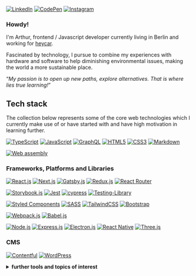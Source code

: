 

[![LinkedIn](https://img.shields.io/badge/linkedin-%230077B5.svg?style=for-the-badge&logo=linkedin&logoColor=white)](https://www.linkedin.com/in/arthurboss/)
[![CodePen](https://img.shields.io/badge/Codepen-000000?style=for-the-badge&logo=codepen&logoColor=white)](https://codepen.io/arthurboss)
[![Instagram](https://img.shields.io/badge/Instagram-E4405F?style=for-the-badge&logo=instagram&logoColor=white)](https://www.instagram.com/arthurboss_)

### Howdy!

I'm Arthur, frontend / Javascript developer currently living in Berlin and working for [heycar](https://hey.car/).

Fascinated by technology, I pursue to combine my experiences with hardware and software to help diminishing environmental issues, making the world a more sustainable place.

<q><em>My passion is to open up new paths, explore alternatives. That is where lies true learning!</em></q>

## Tech stack

The collection below represents some of the core web technologies which I currently make use of or have started with and have high motivation in learning further.

[![TypeScript](https://img.shields.io/badge/typescript-%23007ACC.svg?style=for-the-badge&logo=typescript&logoColor=white)](https://www.typescriptlang.org/)
[![JavaScript](https://img.shields.io/badge/javascript-%23323330.svg?style=for-the-badge&logo=javascript&logoColor=%23F7DF1E)](https://www.ecma-international.org/publications-and-standards/standards/ecma-262/)
[![GraphQL](https://img.shields.io/badge/-GraphQL-A00098?style=for-the-badge&logo=graphql)](https://graphql.org/)
[![HTML5](https://img.shields.io/badge/html5-%23E34F26.svg?style=for-the-badge&logo=html5&logoColor=white)](https://html.spec.whatwg.org/)
[![CSS3](https://img.shields.io/badge/css3-%231572B6.svg?style=for-the-badge&logo=css3&logoColor=white)](https://www.w3.org/TR/CSS/#css)
[![Markdown](https://img.shields.io/badge/markdown-%23000000.svg?style=for-the-badge&logo=markdown&logoColor=white)](https://daringfireball.net/projects/markdown/)

[![Web assembly](https://img.shields.io/badge/-Web%20Assembly-black?style=for-the-badge&logo=appveyor)](https://webassembly.org/)

### Frameworks, Platforms and Libraries
[![React.js](https://img.shields.io/badge/react-%2320232a.svg?style=for-the-badge&logo=react&logoColor=%2361DAFB)](https://reactjs.org/)
[![Next.js](https://img.shields.io/badge/Next-black?style=for-the-badge&logo=next.js&logoColor=white)](https://nextjs.org/)
[![Gatsby.js](https://img.shields.io/badge/Gatsby-%23663399.svg?style=for-the-badge&logo=gatsby&logoColor=white)](https://www.gatsbyjs.com/)
[![Redux.js](https://img.shields.io/badge/redux-%23593d88.svg?style=for-the-badge&logo=redux&logoColor=white)](https://redux.js.org/)
[![React Router](https://img.shields.io/badge/React_Router-CA4245?style=for-the-badge&logo=react-router&logoColor=white)](https://reactrouter.com/)

[![Storybook.js](https://img.shields.io/badge/storybook-FF4785?style=for-the-badge&logo=storybook&logoColor=white)](https://storybook.js.org/)
[![Jest](https://img.shields.io/badge/-jest-%23C21325?style=for-the-badge&logo=jest&logoColor=white)](https://jestjs.io/)
[![cypress](https://img.shields.io/badge/-cypress-%23E5E5E5?style=for-the-badge&logo=cypress&logoColor=058a5e)](https://www.cypress.io/)
[![Testing-Library](https://img.shields.io/badge/-TestingLibrary-%23E33332?style=for-the-badge&logo=testing-library&logoColor=white)](https://testing-library.com/docs/react-testing-library/intro/)

[![Styled Components](https://img.shields.io/badge/styled--components-DB7093?style=for-the-badge&logo=styled-components&logoColor=white)](https://styled-components.com/)
[![SASS](https://img.shields.io/badge/SASS-hotpink.svg?style=for-the-badge&logo=SASS&logoColor=white)](https://sass-lang.com/)
[![TailwindCSS](https://img.shields.io/badge/tailwindcss-%2338B2AC.svg?style=for-the-badge&logo=tailwind-css&logoColor=white)](https://tailwindcss.com/)
[![Bootstrap](https://img.shields.io/badge/bootstrap-%23563D7C.svg?style=for-the-badge&logo=bootstrap&logoColor=white)](https://getbootstrap.com/)

[![Webpack.js](https://img.shields.io/badge/webpack-%238DD6F9.svg?style=for-the-badge&logo=webpack&logoColor=black)](https://webpack.js.org/)
[![Babel.js](https://img.shields.io/badge/Babel-F9DC3e?style=for-the-badge&logo=babel&logoColor=black)](https://babeljs.io/)

[![Node.js](https://img.shields.io/badge/node.js-%2343853D.svg?style=for-the-badge&logo=node.js&logoColor=white)](https://nodejs.org/en/)
[![Express.js](https://img.shields.io/badge/express.js-%23404d59.svg?style=for-the-badge&logo=express&logoColor=%2361DAFB)](https://expressjs.com/)
[![Electron.js](https://img.shields.io/badge/Electron-191970?style=for-the-badge&logo=Electron&logoColor=white)](https://www.electronjs.org/)
[![React Native](https://img.shields.io/badge/react_native-%2320232a.svg?style=for-the-badge&logo=react&logoColor=%2361DAFB)](https://reactnative.dev/)
[![Three.js](https://img.shields.io/badge/threejs-black?style=for-the-badge&logo=three.js&logoColor=white)](https://threejs.org/)

### CMS
[![Contentful](https://img.shields.io/badge/-contentful-%23ffda00?style=for-the-badge&logo=appveyor)](https://www.contentful.com/)
[![WordPress](https://img.shields.io/badge/WordPress-%23117AC9.svg?style=for-the-badge&logo=WordPress&logoColor=white)](https://wordpress.com/)

<details>
  <summary><b>further tools and topics of interest</b></summary>
  
  <br />
  
  - SEO and benchmarking ([Lighthouse](https://developers.google.com/web/tools/lighthouse), ...)
  - code splitting ([Lerna](https://lerna.js.org/), [Yarn workspaces](https://classic.yarnpkg.com/en/docs/workspaces/), ...)
  - UI frameworks ([Material UI](https://material-ui.com/), [Fluent UI](https://developer.microsoft.com/en-us/fluentui#/), ...)
  
</details>

<!--
**arthurboss/arthurboss** is a ✨ _special_ ✨ repository because its `README.md` (this file) appears on your GitHub profile.

Here are some ideas to get you started:

- 🔭 I’m currently working on ...
- 🌱 I’m currently learning ...
- 👯 I’m looking to collaborate on ...
- 🤔 I’m looking for help with ...
- 💬 Ask me about ...
- 📫 How to reach me: ...
- 😄 Pronouns: ...
- ⚡ Fun fact: ...
-->
